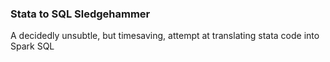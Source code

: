 ### Stata to SQL Sledgehammer
A decidedly unsubtle, but timesaving, attempt at translating stata code into Spark SQL